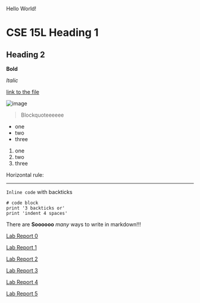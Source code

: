 Hello World!
# CSE 15L Heading 1
## Heading 2

**Bold** 

*Italic*

[link to the file](https://kec020.github.io/cse15l-lab-reports/)

![image](http://url/b.jpg)

> Blockquoteeeeee

* one
* two
* three

1. one
2. two
3. three

Horizontal rule:

---

`Inline code` with backticks

```
# code block
print '3 backticks or'
print 'indent 4 spaces'
```

There are **Soooooo** *many* ways to write in markdown!!!

[Lab Report 0](https://kec020.github.io/cse15l-lab-reports/lab-report-1-week-2.html)

[Lab Report 1](https://kec020.github.io/cse15l-lab-reports/Lab-Report-1.html)

[Lab Report 2](https://kec020.github.io/cse15l-lab-reports/Lab-Report-2.html)

[Lab Report 3](https://kec020.github.io/cse15l-lab-reports/lab-report-3-week-6.html)

[Lab Report 4](https://kec020.github.io/cse15l-lab-reports/lab-report-4-week-8.html)

[Lab Report 5](https://kec020.github.io/cse15l-lab-reports/lab-report-5-week-10.html)